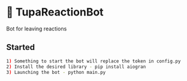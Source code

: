 # 🤖 TupaReactionBot
Bot for leaving reactions
## Started
```sh
1) Something to start the bot will replace the token in config.py
2) Install the desired library - pip install aiogran
3) Launching the bot - python main.py
```

